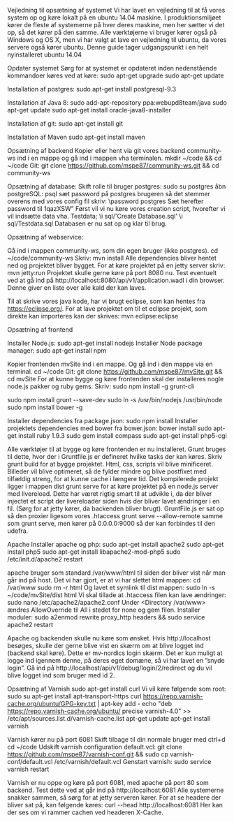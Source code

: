 Vejledning til opsætning af systemet
Vi har lavet en vejledning til at få vores system op og køre lokalt på en ubuntu 14.04 maskine. I produktionsmiljøet kører de fleste af systemerne på hver deres maskine, men her sætter vi det op, så det kører på den samme. Alle værktøjerne vi bruger kører også på Windows og OS X, men vi har valgt at lave en vejledning til ubuntu, da vores servere også kører ubuntu.
Denne guide tager udgangspunkt i en helt nyinstalleret ubuntu 14.04

Opdater systemet
Sørg for at systemet er opdateret inden nedenstående kommandoer køres ved at køre: 
sudo apt-get upgrade
sudo apt-get update

Installation af postgres:
sudo apt-get install postgresql-9.3


Installation af Java 8:
sudo add-apt-repository ppa:webupd8team/java
sudo apt-get update
sudo apt-get install oracle-java8-installer

Installation af git:
sudo apt-get install git

Installation af Maven
sudo apt-get install maven

Opsætning af backend
Kopier eller hent via git vores backend community-ws ind i en mappe og gå ind i mappen vha terminalen.
mkdir ~/code && cd ~/code
Git:
git clone https://github.com/mspe87/community-ws.git && cd community-ws

Opsætning af database:
Skift rolle til bruger postgres:
sudo su postgres
åbn postgreSQL:
psql
sæt password på postgres brugeren så det stemmer overens med vores config fil skriv:
\password postgres
Sæt herefter password til 1qazXSW”
Først vil vi nu køre vores creation script, hvorefter vi vil indsætte data vha. Testdata;
\i sql/'Create Database.sql'
\i sql/Testdata.sql
Databasen er nu sat op og klar til brug.

Opsætning af webservice:

Gå ind i mappen community-ws, som din egen bruger (ikke postgres).
cd ~/code/community-ws 
Skriv:
mvn install
Alle dependencies bliver hentet ned og projektet bliver bygget.
For at køre projektet på en jetty server skriv:
mvn jetty:run
Projektet skulle gerne køre på port 8080 nu. Test eventuelt ved at gå ind på http://localhost:8080/api/v1/application.wadl i din browser. Denne giver en liste over alle kald der kan laves.

Til at skrive vores java kode, har vi brugt eclipse, som kan hentes fra https://eclipse.org/. For at lave projektet om til et eclipse projekt, som direkte kan importeres kan der skrives:
mvn eclipse:eclipse

Opsætning af frontend

Installer Node.js:
sudo apt-get install nodejs
Installer Node package manager:
sudo apt-get install npm

Kopier frontenden mvSite ind i en mappe. Og gå ind i den mappe via en terminal. 
cd ~/code 
Git:
git clone https://github.com/mspe87/mvSite.git && cd mvSite 
For at kunne bygge og køre frontenden skal der installeres nogle node.js pakker og ruby gems. Skriv:
sudo npm install -g grunt-cli

sudo npm install grunt --save-dev
sudo ln -s /usr/bin/nodejs /usr/bin/node
sudo npm install bower -g
 
Installer dependencies fra package.json:
sudo npm install
Installer projektets dependencies med bower fra bower.json:
bower install
sudo apt-get install ruby 1.9.3
sudo gem install compass
sudo apt-get install php5-cgi

Alle værktøjer til at bygge og køre frontenden er nu installeret. Grunt bruges til dette, hvor der i Gruntfile.js er defineret hvilke tasks der kan køres. Skriv
grunt build for at bygge projektet. Html, css, scripts vil blive minificeret. Billeder vil blive optimeret, så de fylder mindre og blive postfixet med tilfældig streng, for at kunne cache i længere tid. Det kompilerede projekt ligger i mappen dist
grunt serve for at køre projektet på en node.js server med livereload. Dette har været rigtig smart til at udvikle i, da der bliver injectet et script der livereloader siden hvis der bliver lavet ændringer i en fil. (Sørg for at jetty kører, da backenden bliver brugt). GruntFile.js er sat op så den proxier ligesom vores .htaccess
grunt serve --allow-remote samme som grunt serve, men kører på 0.0.0.0:9000 så der kan forbindes til den udefra.

Apache
Installer apache og php:
sudo apt-get install apache2
sudo apt-get install php5
sudo apt-get install libapache2-mod-php5
sudo /etc/init.d/apache2 restart

apache bruger som standard /var/www/html til siden der bliver vist når man går ind på host. Det vi har gjort, er at vi har slettet html mappen:
cd /var/www
sudo rm -r html
Og lavet et symlink til dist mappen:
sudo ln -s ~/code/mvSite/dist html 
Vi skal tillade at .htaccess filen kan lave ændringer:
sudo nano /etc/apache2/apache2.conf
Under <Directory /var/www> ændres AllowOverride til All i stedet for none og gem filen.
Installer moduler:
sudo a2enmod rewrite proxy_http headers && sudo service apache2 restart

Apache og backenden skulle nu køre som ønsket. Hvis http://localhost besøges, skulle der gerne blive vist en skærm om at blive logget ind (backend skal køre). Dette er mv-nordics login skærm. Det er kun muligt at logge ind igennem denne, på deres eget domæne, så vi har lavet en ”snyde login”. Gå ind på http://localhost/api/v1/debug/login/2/redirect og du vil blive logget ind som bruger med id 2.

Opsætning af Varnish
sudo apt-get install curl
Vi vil køre følgende som root:
sudo su
apt-get install apt-transport-https
curl https://repo.varnish-cache.org/ubuntu/GPG-key.txt | apt-key add -
echo "deb https://repo.varnish-cache.org/ubuntu/ precise varnish-4.0" >> /etc/apt/sources.list.d/varnish-cache.list 
apt-get update
apt-get install varnish

Varnish kører nu på port 6081
Skift tilbage til din normale bruger med ctrl+d
cd ~/code
Udskift varnish configuration default.vcl:
git clone https://github.com/mspe87/varnish-conf.git && sudo cp varnish-conf/default.vcl /etc/varnish/default.vcl
Genstart varnish:
sudo service varnish restart

Varnish er nu oppe og køre på port 6081, med apache på port 80 som backend. Test dette ved at går ind på http://localhost:6081
Alle systemerne snakker sammen, så sørg for at jetty serveren kører.
For at se headere der bliver sat på, kan følgende køres:
curl --head http://localhost:6081
Her kan der ses om vi rammer cachen ved headeren X-Cache.

